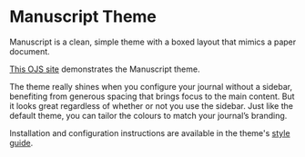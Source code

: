 # Manuscript Theme

Manuscript is a clean, simple theme with a boxed layout that mimics a paper document. 

[This OJS site](https://demo.publicknowledgeproject.org/ojs3/demo/index.php/manuscript) demonstrates the Manuscript theme.

The theme really shines when you configure your journal without a sidebar, benefiting from generous spacing that brings focus to the main content. But it looks great regardless of whether or not you use the sidebar. Just like the default theme, you can tailor the colours to match your journal’s branding.

Installation and configuration instructions are available in the theme's [style guide](https://github.com/NateWr/defaultManuscript/blob/master/readme.md).

